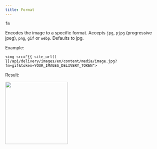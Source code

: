 ```yaml
---
title: Format
---
```


`fm`

Encodes the image to a specific format. Accepts `jpg`, `pjpg` (progressive jpeg), `png`, `gif` or `webp`. Defaults to jpg.

Example:

```twig
<img src="{{ site_url() }}/api/delivery/images/en/content/media/image.jpg?fm=gif&token=YOUR_IMAGES_DELIVERY_TOKEN">
```

Result:

<img width="200" class="inline" src="[site_url]/api/delivery/images/en/content/media/image.jpg?q=70&w=200&dpr=2&fm=gif&token=4864fb8e1ebe080e6e4ad5c4363083a6">
